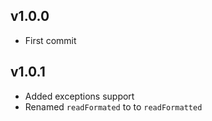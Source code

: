 ## v1.0.0
* First commit

## v1.0.1
* Added exceptions support
* Renamed `readFormated` to to `readFormatted`